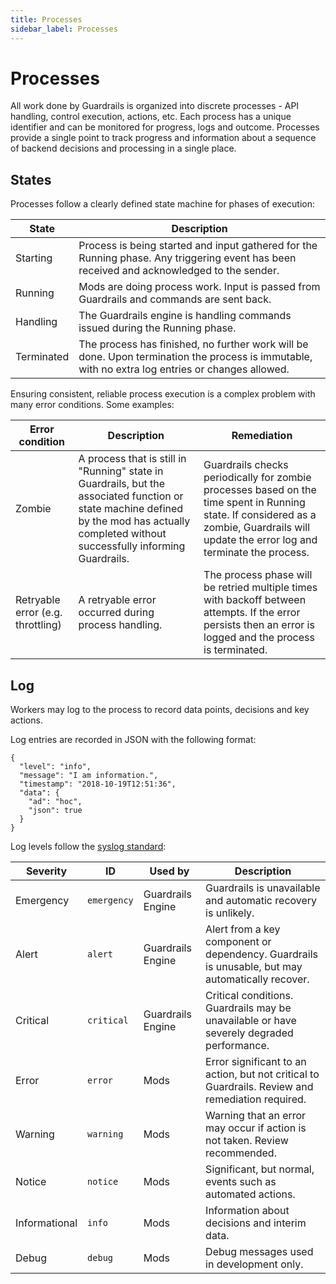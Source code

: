 ```yaml
---
title: Processes
sidebar_label: Processes
---
```


# Processes

All work done by Guardrails is organized into discrete processes - API handling,
control execution, actions, etc. Each process has a unique identifier and can
be monitored for progress, logs and outcome. Processes provide a single point
to track progress and information about a sequence of backend decisions and
processing in a single place.

## States

Processes follow a clearly defined state machine for phases of execution:

| State      | Description                                                                                                                                      |
| ---------- | ------------------------------------------------------------------------------------------------------------------------------------------------ |
| Starting   | Process is being started and input gathered for the Running phase. Any triggering event has been received and acknowledged to the sender.        |
| Running    | Mods are doing process work. Input is passed from Guardrails and commands are sent back.                                                         |
| Handling   | The Guardrails engine is handling commands issued during the Running phase.                                                                      |
| Terminated | The process has finished, no further work will be done. Upon termination the process is immutable, with no extra log entries or changes allowed. |

Ensuring consistent, reliable process execution is a complex problem with many error conditions. Some examples:

| Error condition | Description | Remediation |
| -- | -- | -- |
| Zombie | A process that is still in "Running" state in Guardrails, but the associated function or state machine defined by the mod has actually completed without successfully informing Guardrails. | Guardrails checks periodically for zombie processes based on the time spent in Running state. If considered as a zombie, Guardrails will update the error log and terminate the process. |
| Retryable error (e.g. throttling) | A retryable error occurred during process handling. | The process phase will be retried multiple times with backoff between attempts. If the error persists then an error is logged and the process is terminated. |


## Log

Workers may log to the process to record data points, decisions and key actions.

Log entries are recorded in JSON with the following format:

    {
      "level": "info",
      "message": "I am information.",
      "timestamp": "2018-10-19T12:51:36",
      "data": {
        "ad": "hoc",
        "json": true
      }
    }

Log levels follow the [syslog standard](https://en.wikipedia.org/wiki/Syslog#Severity_level):

| Severity      | ID          | Used by           | Description |
| ---------     | ----------- | ----------------- | ----------- |
| Emergency     | `emergency` | Guardrails Engine | Guardrails is unavailable and automatic recovery is unlikely. |
| Alert         | `alert`     | Guardrails Engine | Alert from a key component or dependency. Guardrails is unusable, but may automatically recover. |
| Critical      | `critical`  | Guardrails Engine | Critical conditions. Guardrails may be unavailable or have severely degraded performance. |
| Error         | `error`     | Mods              | Error significant to an action, but not critical to Guardrails. Review and remediation required. |
| Warning       | `warning`   | Mods              | Warning that an error may occur if action is not taken. Review recommended. |
| Notice        | `notice`    | Mods              | Significant, but normal, events such as automated actions. |
| Informational | `info`      | Mods              | Information about decisions and interim data. |
| Debug         | `debug`     | Mods              | Debug messages used in development only. |
